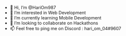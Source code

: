 - 👋 Hi, I’m @HariOm987
- 👀 I’m interested in Web Development
- 🌱 I’m currently learning Mobile Development
- 💞️ I’m looking to collaborate on Hackathons
- 📫 Feel free to ping me on Discord : hari_om_04#9607

<!---
HariOm987/HariOm987 is a ✨ special ✨ repository because its `README.md` (this file) appears on your GitHub profile.
You can click the Preview link to take a look at your changes.
--->
